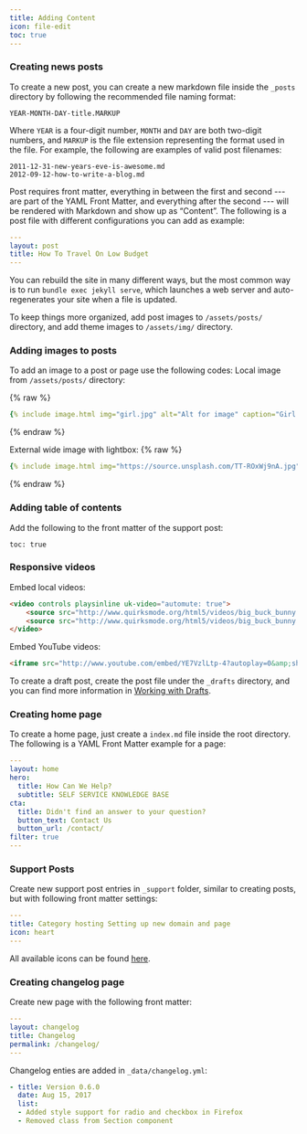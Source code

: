 ```yaml
---
title: Adding Content
icon: file-edit
toc: true
---
```


### Creating news posts

To create a new post, you can create a new markdown file inside the `_posts` directory by following the recommended file naming format:
```
YEAR-MONTH-DAY-title.MARKUP
```
Where `YEAR` is a four-digit number, `MONTH` and `DAY` are both two-digit numbers, and `MARKUP` is the file extension representing the format used in the file. For example, the following are examples of valid post filenames:

```
2011-12-31-new-years-eve-is-awesome.md
2012-09-12-how-to-write-a-blog.md
```

Post requires front matter, everything in between the first and second --- are part of the YAML Front Matter, and everything after the second --- will be rendered with Markdown and show up as “Content”.
The following is a post file with different configurations you can add as example:

```yaml
---
layout: post
title: How To Travel On Low Budget
---
```

You can rebuild the site in many different ways, but the most common way is to run `bundle exec jekyll serve`, which launches a web server and auto-regenerates your site when a file is updated.

To keep things more organized, add post images to `/assets/posts/` directory, and add theme images to `/assets/img/` directory.

### Adding images to posts
To add an image to a post or page use the following codes:
Local image from `/assets/posts/` directory:


{% raw %}
```yaml
{% include image.html img="girl.jpg" alt="Alt for image" caption="Girl on a rock" %}
```
{% endraw %}

External wide image with lightbox:
{% raw %}
```yaml
{% include image.html img="https://source.unsplash.com/TT-ROxWj9nA.jpg" lightbox="true" alt="Alt for image" caption="Image in lightbox" %}
```
{% endraw %}

### Adding table of contents
Add the following to the front matter of the support post:
```
toc: true
```

### Responsive videos
Embed local videos:
```html
<video controls playsinline uk-video="automute: true">
    <source src="http://www.quirksmode.org/html5/videos/big_buck_bunny.mp4" type="video/mp4">
    <source src="http://www.quirksmode.org/html5/videos/big_buck_bunny.ogv" type="video/ogg">
</video>
```
Embed YouTube videos:
```html
<iframe src="http://www.youtube.com/embed/YE7VzlLtp-4?autoplay=0&amp;showinfo=0&amp;rel=0&amp;modestbranding=1&amp;playsinline=1" width="600" height="340" frameborder="0" allowfullscreen uk-responsive uk-video="automute: true"></iframe>
```

To create a draft post, create the post file under the `_drafts` directory, and you can find more information in [Working with Drafts](https://jekyllrb.com/docs/drafts/).

### Creating home page

To create a home page, just create a `index.md` file inside the root directory. The following is a YAML Front Matter example for a page:

```yaml
---
layout: home
hero:
  title: How Can We Help?
  subtitle: SELF SERVICE KNOWLEDGE BASE
cta:
  title: Didn't find an answer to your question?
  button_text: Contact Us   
  button_url: /contact/
filter: true
---
```

### Support Posts

Create new support post entries in `_support` folder, similar to creating posts, but with following front matter settings:

```yml
---
title: Category hosting Setting up new domain and page
icon: heart
---
```

All available icons can be found [here](https://getuikit.com/docs/icon#library).

### Creating changelog page

Create  new page with the following front matter:

```yml
---
layout: changelog
title: Changelog
permalink: /changelog/
---
```

Changelog enties are added in `_data/changelog.yml`:

```yml
- title: Version 0.6.0
  date: Aug 15, 2017
  list:
  - Added style support for radio and checkbox in Firefox
  - Removed class from Section component
```
